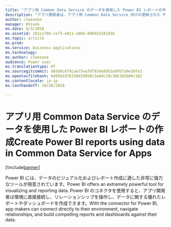 ```yaml
---
title: "アプリ用 Common Data Service のデータを使用した Power BI レポートの作成"
description: "アプリ開発者は、アプリ用 Common Data Service 向けの更新された Power BI コネクタを使用して Power BI デスクトップでレポートを作成できます。"
author: clwesene
manager: KVivek
ms.date: 9/3/2018
ms.assetid: 181c1f60-ce73-e811-a96b-000d3a18c83b
ms.topic: article
ms.prod: 
ms.service: business-applications
ms.technology: 
ms.author: clwesene
audience: Power user
ms.translationtype: HT
ms.sourcegitcommit: d65d9c6f9cae75ea7d7934a95b3a9f67a9e10fe3
ms.openlocfilehash: bd95b3376150d19950c3a4dc19c36b182b89c162
ms.contentlocale: ja-jp
ms.lasthandoff: 10/26/2018

---
```

# <a name="create-power-bi-reports-using-data-in-common-data-service-for-apps"></a><span data-ttu-id="f1638-103">アプリ用 Common Data Service のデータを使用した Power BI レポートの作成</span><span class="sxs-lookup"><span data-stu-id="f1638-103">Create Power BI reports using data in Common Data Service for Apps</span></span>


[!include[banner](../../includes/banner.md)]

<span data-ttu-id="f1638-104">Power BI には、データのビジュアル化およびレポート作成に適した非常に強力なツールが用意されています。</span><span class="sxs-lookup"><span data-stu-id="f1638-104">Power BI offers an extremely powerful tool for visualizing and reporting data.</span></span> <span data-ttu-id="f1638-105">Power BI のコネクタを使用すると、アプリ開発者は環境に直接接続し、リレーションシップを操作し、データに関する優れたレポートやダッシュボードを作成できます。</span><span class="sxs-lookup"><span data-stu-id="f1638-105">With the connector for Power BI, app makers can connect directly to their environment, navigate relationships, and build compelling reports and dashboards against their data.</span></span>

